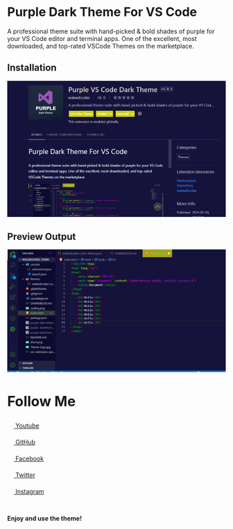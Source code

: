 # Purple Dark Theme For VS Code

A professional theme suite with hand-picked & bold shades of purple for your VS Code editor and terminal apps. One of the excellent, most downloaded, and top-rated VSCode Themes on the marketplace.

## Installation

<img src="./short1.png" alt="short">

## Preview Output

<img src="./short2.png" alt="short">

<h1 style="font-weigth:600; font-size:2rem; ">Follow Me</h1>

<a href="https://www.youtube.com/@waleedcodes" target=_blank rel="noreferrer noopener nofollow"><img src="https://cdn-icons-png.flaticon.com/512/1384/1384060.png" style="margin-top:6px;" width="15" height="15" alt="" class="img-small"> Youtube</a>

<a href="https://github.com/waleedcodes" target=_blank rel="noreferrer noopener nofollow"><img src="https://cdn-icons-png.flaticon.com/512/1051/1051326.png" style="margin-top:6px;" width="15" height="15" alt="" class="img-small"> GitHub </a>

<a href="https://www.facebook.com/WaleedIshfaq768" target=_blank rel="noreferrer noopener nofollow"><img src="https://cdn-icons-png.flaticon.com/512/3955/3955011.png" style="margin-top:6px;" width="15" height="15" alt="" class="img-small"> Facebook </a>

<a href="https://twitter.com/home?lang=en" target=_blank rel="noreferrer noopener nofollow"><img src="https://cdn-icons-png.flaticon.com/512/3670/3670151.png" style="margin-top:6px;" width="15" height="15" alt="" class="img-small"> Twitter </a>

<a href="https://instagram.com/direct/inbox/" target=_blank rel="noreferrer noopener nofollow"><img src="https://cdn-icons-png.flaticon.com/512/3955/3955024.png" style="margin-top:6px;" width="15" height="15" alt="" class="img-small"> Instagram </a>

<br>

**Enjoy and use the theme!**
